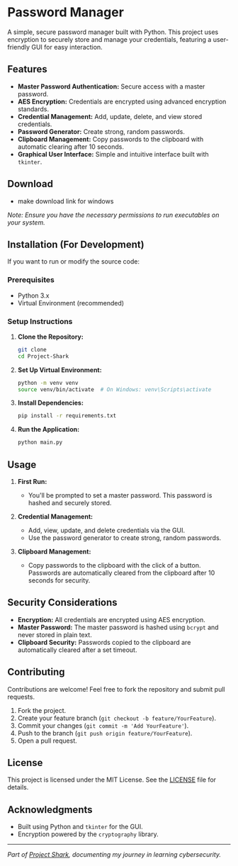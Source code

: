 # Password Manager

A simple, secure password manager built with Python. This project uses encryption to securely store and manage your credentials, featuring a user-friendly GUI for easy interaction.

## Features

- **Master Password Authentication:** Secure access with a master password.
- **AES Encryption:** Credentials are encrypted using advanced encryption standards.
- **Credential Management:** Add, update, delete, and view stored credentials.
- **Password Generator:** Create strong, random passwords.
- **Clipboard Management:** Copy passwords to the clipboard with automatic clearing after 10 seconds.
- **Graphical User Interface:** Simple and intuitive interface built with `tkinter`.

## Download

- make download link for windows

*Note: Ensure you have the necessary permissions to run executables on your system.*

## Installation (For Development)

If you want to run or modify the source code:

### Prerequisites

- Python 3.x
- Virtual Environment (recommended)

### Setup Instructions

1. **Clone the Repository:**
   ```bash
   git clone 
   cd Project-Shark
   ```

2. **Set Up Virtual Environment:**
   ```bash
   python -m venv venv
   source venv/bin/activate  # On Windows: venv\Scripts\activate
   ```

3. **Install Dependencies:**
   ```bash
   pip install -r requirements.txt
   ```

4. **Run the Application:**
   ```bash
   python main.py
   ```

## Usage

1. **First Run:**
   - You'll be prompted to set a master password. This password is hashed and securely stored.

2. **Credential Management:**
   - Add, view, update, and delete credentials via the GUI.
   - Use the password generator to create strong, random passwords.

3. **Clipboard Management:**
   - Copy passwords to the clipboard with the click of a button. Passwords are automatically cleared from the clipboard after 10 seconds for security.

## Security Considerations

- **Encryption:** All credentials are encrypted using AES encryption.
- **Master Password:** The master password is hashed using `bcrypt` and never stored in plain text.
- **Clipboard Security:** Passwords copied to the clipboard are automatically cleared after a set timeout.

## Contributing

Contributions are welcome! Feel free to fork the repository and submit pull requests.

1. Fork the project.
2. Create your feature branch (`git checkout -b feature/YourFeature`).
3. Commit your changes (`git commit -m 'Add YourFeature'`).
4. Push to the branch (`git push origin feature/YourFeature`).
5. Open a pull request.

## License

This project is licensed under the MIT License. See the [LICENSE](LICENSE) file for details.

## Acknowledgments

- Built using Python and `tkinter` for the GUI.
- Encryption powered by the `cryptography` library.

---

*Part of [Project Shark](https://noahie-valk.github.io/project-shark), documenting my journey in learning cybersecurity.*

